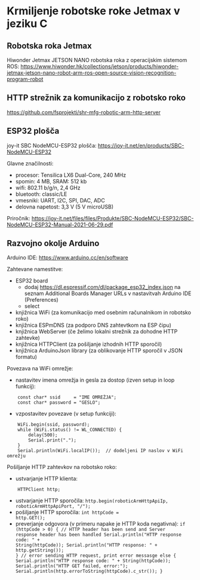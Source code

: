 # Krmiljenje robotske roke Jetmax v jeziku C

## Robotska roka Jetmax

Hiwonder Jetmax JETSON NANO robotska roka z operacijskim sistemom ROS: https://www.hiwonder.hk/collections/jetson/products/hiwonder-jetmax-jetson-nano-robot-arm-ros-open-source-vision-recognition-program-robot

## HTTP strežnik za komunikacijo z robotsko roko

https://github.com/fsprojekti/shr-mfg-robotic-arm-http-server

## ESP32 plošča

joy-it SBC NodeMCU-ESP32 plošča: https://joy-it.net/en/products/SBC-NodeMCU-ESP32

Glavne značilnosti:
* procesor: Tensilica LX6 Dual-Core, 240 MHz
* spomin: 4 MB, SRAM: 512 kb
* wifi: 802.11 b/g/n, 2,4 GHz
* bluetooth: classic/LE
* vmesniki: UART, I2C, SPI, DAC, ADC
* delovna napetost: 3,3 V (5 V microUSB)

Priročnik: https://joy-it.net/files/files/Produkte/SBC-NodeMCU-ESP32/SBC-NodeMCU-ESP32-Manual-2021-06-29.pdf

## Razvojno okolje Arduino

Arduino IDE: https://www.arduino.cc/en/software

Zahtevane namestitve:
* ESP32 board
	* dodaj https://dl.espressif.com/dl/package_esp32_index.json na seznam Additional Boards Manager URLs v nastavitvah Arduino IDE (Preferences)
	* select 
* knjižnica WiFi (za komunikacijo med osebnim računalnikom in robotsko roko)
* knjižnica ESPmDNS (za podporo DNS zahtevtkom na ESP čipu)
* knjižnica WebServer (če želimo lokalni strežnik za dohodne HTTP zahtevke)
* knjižnica HTTPClient (za pošiljanje izhodnih HTTP sporočil)
* knjižnica ArduinoJson library (za oblikovanje HTTP sporočil v JSON formatu)

Povezava na WiFi omrežje:
* nastavitev imena omrežja in gesla za dostop (izven setup in loop funkcij):
```
	const char* ssid     = "IME OMREŽJA";
	const char* password = "GESLO";
```
* vzpostavitev povezave (v setup funkciji):
```
	WiFi.begin(ssid, password);
	while (WiFi.status() != WL_CONNECTED) {
		delay(500);
		Serial.print(".");
	}
	Serial.println(WiFi.localIP());  // dodeljeni IP naslov v WiFi omrežju
```

Pošiljanje HTTP zahtevkov na robotsko roko:
* ustvarjanje HTTP klienta: 
```
	HTTPClient http;
```
* ustvarjanje HTTP sporočila: <code>http.begin(roboticArmHttpApiIp, roboticArmHttpApiPort, "/");</code>
* pošiljanje HTTP sporočila: <code>int httpCode = http.GET();</code>
* preverjanje odgovora (v primeru napake je HTTP koda negativna):
	<code>if (httpCode > 0) {
	// HTTP header has been send and Server response header has been handled
	    Serial.println("HTTP response code: " + String(httpCode));
		Serial.println("HTTP response: " + http.getString());
	}
	// error sending HTTP request, print error messasge
	else {
		Serial.println("HTTP response code: " + String(httpCode));
		Serial.println("HTTP GET failed, error:");
		Serial.println(http.errorToString(httpCode).c_str());
	}</code>
